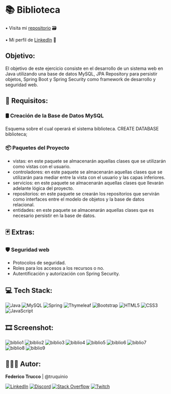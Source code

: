 # 📚 Biblioteca

• Visita mi <a href="https://github.com/truquinio/Spring-Security/tree/master/ManosObra/biblioteca-2">repositorio</a> 🗃
<!-- • Ir al <a href="https://truquinio.github.io/alura-challenge-1-Encriptador/">encriptador</a> 🔗 -->
• Mi perfil de <a href="https://www.linkedin.com/in/federico-trucco/">LinkedIn</a> 🪪

## Objetivo:

El objetivo de este ejercicio consiste en el desarrollo de un sistema web en Java utilizando una
base de datos MySQL, JPA Repository para persistir objetos, Spring Boot y Spring Security como framework de
desarrollo y seguridad web.

## 🔰 Requisitos: 

### 🛢 Creación de la Base de Datos MySQL
Esquema sobre el cual operará el sistema biblioteca. CREATE DATABASE biblioteca;

### 📦 Paquetes del Proyecto

- vistas: en este paquete se almacenarán aquellas clases que se utilizarán como vistas con el usuario.
- controladores: en este paquete se almacenarán aquellas clases que se utilizarán para mediar entre la vista con el usuario y las capas inferiores.
- servicios: en este paquete se almacenarán aquellas clases que llevarán adelante lógica del proyecto.
- repositorios: en este paquete se crearán los repositorios que servirán como interfaces entre el modelo de objetos y la base de datos relacional.
- entidades: en este paquete se almacenarán aquellas clases que es necesario persistir en la base de datos.

## 🃏 Extras:

### 🛡 Seguridad web

- Protocolos de seguridad.
- Roles para los accesos a los recursos o no.
- Autentificación y autorización con Spring Security.

## 💻 Tech Stack:
![Java](https://img.shields.io/badge/Java-%23ED8B00.svg?style=flat&logo=Java&logoColor=white) ![MySQL](https://img.shields.io/badge/-MySQL-4479A1.svg?style=flat&logo=MySQL&logoColor=white) ![Spring](https://img.shields.io/badge/spring-%236DB33F.svg?style=flat&logo=spring&logoColor=white) ![Thymeleaf](https://img.shields.io/badge/-Thymeleaf-darkgreen.svg?style=flat&logo=Thymeleaf&logoColor=white) ![Bootstrap](https://img.shields.io/badge/bootstrap-%23563D7C.svg?style=flat&logo=bootstrap&logoColor=white) ![HTML5](https://img.shields.io/badge/html5-%23E34F26.svg?style=flat&logo=html5&logoColor=white) ![CSS3](https://img.shields.io/badge/css3-%231572B6.svg?style=flat&logo=css3&logoColor=white) ![JavaScript](https://img.shields.io/badge/javascript-%23323330.svg?style=flat&logo=javascript&logoColor=%23F7DF1E) 

## 🎞 Screenshot:

![biblio1](https://i.ibb.co/bJbxyrh/biblioteca1.png)
![biblio2](https://i.ibb.co/4PNgjkK/biblioteca3.png)
![biblio3](https://i.ibb.co/93wvbcW/biblioteca2.png)
![biblio4](https://i.ibb.co/hMCvDG1/biblioteca4.png)
![biblio5](https://i.ibb.co/StrwRHj/biblioteca5.png)
![biblio6](https://i.ibb.co/cNyhtYn/biblioteca6.png)
![biblio7](https://i.ibb.co/f46jRRc/biblioteca7.png)
![biblio8](https://i.ibb.co/nnnYQLh/biblioteca8.png)
![biblio9](https://i.ibb.co/6wgP3HD/biblioteca9.png)

## 👨🏻‍💻 Autor:

<b>Federico Trucco</b> | @truquinio 

[![LinkedIn](https://img.shields.io/badge/LinkedIn-%230077B5.svg?logo=linkedin&logoColor=white)](https://linkedin.com/in/federico-trucco/) [![Discord](https://img.shields.io/badge/Discord-%237289DA.svg?logo=discord&logoColor=white)](https://discord.gg/https://discord.gg/zcRG3dSt)  [![Stack Overflow](https://img.shields.io/badge/-Stackoverflow-FE7A16?logo=stack-overflow&logoColor=white)](https://stackoverflow.com/users/317680) [![Twitch](https://img.shields.io/badge/Twitch-%239146FF.svg?logo=Twitch&logoColor=white)](https://twitch.tv/truquinio)